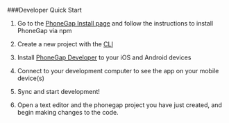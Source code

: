 ###Developer Quick Start

1. Go to the [PhoneGap Install page](http://phonegap.com/install/) and follow the instructions to install PhoneGap via npm 

2. Create a new project with the [CLI](http://docs.phonegap.com/en/edge/guide_cli_index.md.html#The%20Command-Line%20Interface)

3. Install [PhoneGap Developer](http://app.phonegap.com/) to your iOS and Android devices

4. Connect to your development computer to see the app on your mobile device(s)

5. Sync and start development!

6. Open a text editor and the phonegap project you have just created, and begin making changes to the code.



